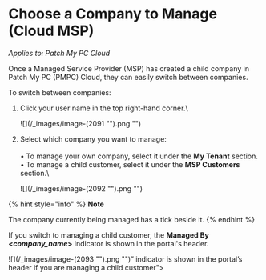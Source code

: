 # Choose a Company to Manage (Cloud MSP)

_Applies to: Patch My PC Cloud_

Once a Managed Service Provider (MSP) has created a child company in Patch My PC (PMPC) Cloud, they can easily switch between companies.

To switch between companies:

1.  Click your user name in the top right-hand corner.\


    ![](/_images/image-(2091 "").png "")


2.  Select which company you want to manage:\
    \
    •  To manage your own company, select it under the **My Tenant** section.\
    •  To manage a child customer, select it under the **MSP Customers** section.\


    ![](/_images/image-(2092 "").png "")

{% hint style="info" %}
**Note**

The company currently being managed has a tick beside it.
{% endhint %}

If you switch to managing a child customer, the **Managed By <**_**company\_name**_**>** indicator is shown in the portal's header.

![](/_images/image-(2093 "").png "")” indicator is shown in the portal’s header if you are managing a child customer">
